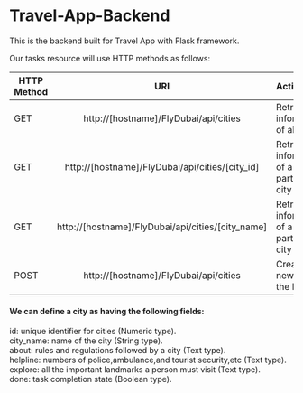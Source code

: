 # Travel-App-Backend

This is the backend built for Travel App with Flask framework.

Our tasks resource will use HTTP methods as follows:

| HTTP Method   | URI                                                   |Action                                     |
| ------------- |:-----------------------------------------------------:|:------------------------------------------|
| GET           | http://[hostname]/FlyDubai/api/cities                 | Retrieve information of all cities        |
| GET           | http://[hostname]/FlyDubai/api/cities/[city_id]       | Retrieve information of a particular city |
| GET           | http://[hostname]/FlyDubai/api/cities/[city_name]     | Retrieve information of a particular city |
| POST          | http://[hostname]/FlyDubai/api/cities                 | Create a new city in the list             |



#### We can define a city as having the following fields:

id: unique identifier for cities (Numeric type).<br>
city_name: name of the city (String type).<br>
about: rules and regulations followed by a city (Text type).<br>
helpline: numbers of police,ambulance,and tourist security,etc (Text type).<br>
explore: all the important landmarks a person must visit (Text type).<br>
done: task completion state (Boolean type).


